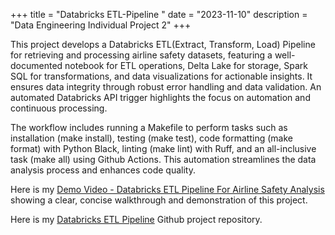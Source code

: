 +++
title = "Databricks ETL-Pipeline "
date = "2023-11-10"
description = "Data Engineering Individual Project 2"
+++

This project develops a Databricks ETL(Extract, Transform, Load) Pipeline for retrieving and processing airline safety datasets, featuring a well-documented notebook for ETL operations, Delta Lake for storage, Spark SQL for transformations, and data visualizations for actionable insights. It ensures data integrity through robust error handling and data validation. An automated Databricks API trigger highlights the focus on automation and continuous processing.

The workflow includes running a Makefile to perform tasks such as installation (make install), testing (make test), code formatting (make format) with Python Black, linting (make lint) with Ruff, and an all-inclusive task (make all) using Github Actions. This automation streamlines the data analysis process and enhances code quality.

Here is my [Demo Video - Databricks ETL Pipeline For Airline Safety Analysis](https://youtu.be/8PpYg7W0Ocg) showing a clear, concise walkthrough and demonstration of this project.

Here is my [Databricks ETL Pipeline](https://github.com/nogibjj/tinayiluo_Databricks_ETL_Pipeline.git) Github project repository. 